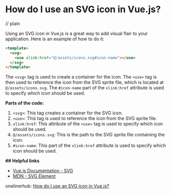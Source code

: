 # How do I use an SVG icon in Vue.js?
// plain

Using an SVG icon in Vue.js is a great way to add visual flair to your application. Here is an example of how to do it:

```html
<template>
  <svg>
    <use xlink:href="@/assets/icons.svg#icon-name"></use>
  </svg>
</template>
```

The `<svg>` tag is used to create a container for the icon. The `<use>` tag is then used to reference the icon from the SVG sprite file, which is located at `@/assets/icons.svg`. The `#icon-name` part of the `xlink:href` attribute is used to specify which icon should be used.

**Parts of the code:**

1. `<svg>`: This tag creates a container for the SVG icon.
2. `<use>`: This tag is used to reference the icon from the SVG sprite file.
3. `xlink:href`: This attribute of the `<use>` tag is used to specify which icon should be used.
4. `@/assets/icons.svg`: This is the path to the SVG sprite file containing the icon.
5. `#icon-name`: This part of the `xlink:href` attribute is used to specify which icon should be used.

**## Helpful links**

- [Vue.js Documentation - SVG](https://vuejs.org/v2/guide/syntax.html#SVG)
- [MDN - SVG <use> Element](https://developer.mozilla.org/en-US/docs/Web/SVG/Element/use)

onelinerhub: [How do I use an SVG icon in Vue.js?](https://onelinerhub.com/vue.js/how-do-i-use-an-svg-icon-in-vue-js)